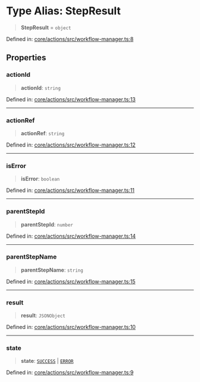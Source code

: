 # Type Alias: StepResult

> **StepResult** = `object`

Defined in: [core/actions/src/workflow-manager.ts:8](https://github.com/LaWebcapsule/orbits/blob/91e23ed9e774f700a33dffa669d7826eb3819015/core/actions/src/workflow-manager.ts#L8)

## Properties

### actionId

> **actionId**: `string`

Defined in: [core/actions/src/workflow-manager.ts:13](https://github.com/LaWebcapsule/orbits/blob/91e23ed9e774f700a33dffa669d7826eb3819015/core/actions/src/workflow-manager.ts#L13)

***

### actionRef

> **actionRef**: `string`

Defined in: [core/actions/src/workflow-manager.ts:12](https://github.com/LaWebcapsule/orbits/blob/91e23ed9e774f700a33dffa669d7826eb3819015/core/actions/src/workflow-manager.ts#L12)

***

### isError

> **isError**: `boolean`

Defined in: [core/actions/src/workflow-manager.ts:11](https://github.com/LaWebcapsule/orbits/blob/91e23ed9e774f700a33dffa669d7826eb3819015/core/actions/src/workflow-manager.ts#L11)

***

### parentStepId

> **parentStepId**: `number`

Defined in: [core/actions/src/workflow-manager.ts:14](https://github.com/LaWebcapsule/orbits/blob/91e23ed9e774f700a33dffa669d7826eb3819015/core/actions/src/workflow-manager.ts#L14)

***

### parentStepName

> **parentStepName**: `string`

Defined in: [core/actions/src/workflow-manager.ts:15](https://github.com/LaWebcapsule/orbits/blob/91e23ed9e774f700a33dffa669d7826eb3819015/core/actions/src/workflow-manager.ts#L15)

***

### result

> **result**: `JSONObject`

Defined in: [core/actions/src/workflow-manager.ts:10](https://github.com/LaWebcapsule/orbits/blob/91e23ed9e774f700a33dffa669d7826eb3819015/core/actions/src/workflow-manager.ts#L10)

***

### state

> **state**: [`SUCCESS`](../enumerations/ActionState.md#success) \| [`ERROR`](../enumerations/ActionState.md#error)

Defined in: [core/actions/src/workflow-manager.ts:9](https://github.com/LaWebcapsule/orbits/blob/91e23ed9e774f700a33dffa669d7826eb3819015/core/actions/src/workflow-manager.ts#L9)
